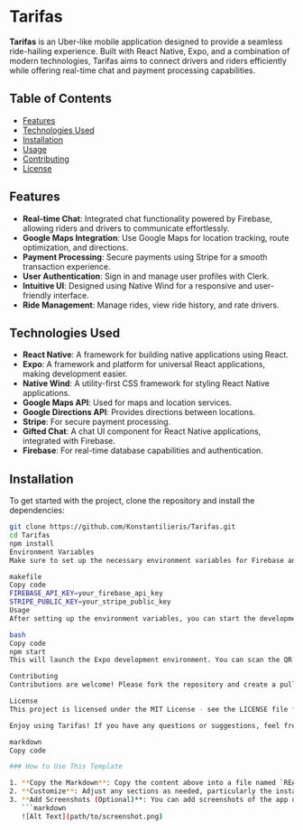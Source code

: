 
# Tarifas

**Tarifas** is an Uber-like mobile application designed to provide a seamless ride-hailing experience. Built with React Native, Expo, and a combination of modern technologies, Tarifas aims to connect drivers and riders efficiently while offering real-time chat and payment processing capabilities.

## Table of Contents

- [Features](#features)
- [Technologies Used](#technologies-used)
- [Installation](#installation)
- [Usage](#usage)
- [Contributing](#contributing)
- [License](#license)

## Features

- **Real-time Chat**: Integrated chat functionality powered by Firebase, allowing riders and drivers to communicate effortlessly.
- **Google Maps Integration**: Use Google Maps for location tracking, route optimization, and directions.
- **Payment Processing**: Secure payments using Stripe for a smooth transaction experience.
- **User Authentication**: Sign in and manage user profiles with Clerk.
- **Intuitive UI**: Designed using Native Wind for a responsive and user-friendly interface.
- **Ride Management**: Manage rides, view ride history, and rate drivers.

## Technologies Used

- **React Native**: A framework for building native applications using React.
- **Expo**: A framework and platform for universal React applications, making development easier.
- **Native Wind**: A utility-first CSS framework for styling React Native applications.
- **Google Maps API**: Used for maps and location services.
- **Google Directions API**: Provides directions between locations.
- **Stripe**: For secure payment processing.
- **Gifted Chat**: A chat UI component for React Native applications, integrated with Firebase.
- **Firebase**: For real-time database capabilities and authentication.

## Installation

To get started with the project, clone the repository and install the dependencies:

```bash
git clone https://github.com/Konstantilieris/Tarifas.git
cd Tarifas
npm install
Environment Variables
Make sure to set up the necessary environment variables for Firebase and Stripe. Create a .env file in the root directory and add the following:

makefile
Copy code
FIREBASE_API_KEY=your_firebase_api_key
STRIPE_PUBLIC_KEY=your_stripe_public_key
Usage
After setting up the environment variables, you can start the development server:

bash
Copy code
npm start
This will launch the Expo development environment. You can scan the QR code with your Expo Go app to view the project on your mobile device.

Contributing
Contributions are welcome! Please fork the repository and create a pull request with your changes. Make sure to update tests as appropriate.

License
This project is licensed under the MIT License - see the LICENSE file for details.

Enjoy using Tarifas! If you have any questions or suggestions, feel free to reach out.

markdown
Copy code

### How to Use This Template

1. **Copy the Markdown**: Copy the content above into a file named `README.md` in your project root.
2. **Customize**: Adjust any sections as needed, particularly the installation and environment variables sections if your setup requires different steps.
3. **Add Screenshots (Optional)**: You can add screenshots of the app under the **Features** section to visually showcase its functionalities. Use the following syntax:
   ```markdown
   ![Alt Text](path/to/screenshot.png)
